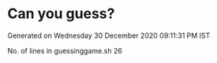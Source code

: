 # Can you guess?

Generated on
Wednesday 30 December 2020 09:11:31 PM IST

No. of lines in guessinggame.sh
26


